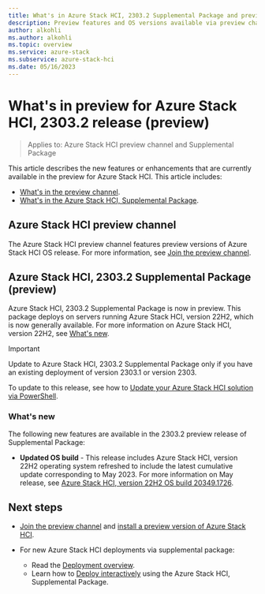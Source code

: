 ```yaml
---
title: What's in Azure Stack HCI, 2303.2 Supplemental Package and preview channel (preview)
description: Preview features and OS versions available via preview channel and 2303.2 supplemental package features.
author: alkohli
ms.author: alkohli
ms.topic: overview
ms.service: azure-stack
ms.subservice: azure-stack-hci
ms.date: 05/16/2023
---
```


# What's in preview for Azure Stack HCI, 2303.2 release (preview)

> Applies to: Azure Stack HCI preview channel and Supplemental Package

This article describes the new features or enhancements that are currently available in the preview for Azure Stack HCI. This article includes:

- [What's in the preview channel](#azure-stack-hci-preview-channel).
- [What's in the Azure Stack HCI, Supplemental Package](#azure-stack-hci-23032-supplemental-package-preview).

## Azure Stack HCI preview channel

The Azure Stack HCI preview channel features preview versions of Azure Stack HCI OS release. For more information, see [Join the preview channel](./preview-channel.md).

## Azure Stack HCI, 2303.2 Supplemental Package (preview)

Azure Stack HCI, 2303.2 Supplemental Package is now in preview. This package deploys on servers running Azure Stack HCI, version 22H2, which is now generally available. For more information on Azure Stack HCI, version 22H2, see [What's new](../whats-new.md).

> [!IMPORTANT]
> Update to Azure Stack HCI, 2303.2 Supplemental Package only if you have an existing deployment of version 2303.1 or version 2303.

To update to this release, see how to [Update your Azure Stack HCI solution via PowerShell](../update/update-via-powershell.md).


### What's new

The following new features are available in the 2303.2 preview release of Supplemental Package:

- **Updated OS build** - This release includes Azure Stack HCI, version 22H2 operating system refreshed to include the latest cumulative update corresponding to May 2023. For more information on May release, see [Azure Stack HCI, version 22H2 OS build 20349.1726](../release-information.md#azure-stack-hci-version-22h2-os-build-20349).



## Next steps

- [Join the preview channel](./preview-channel.md) and [install a preview version of Azure Stack HCI](./install-preview-version.md).

- For new Azure Stack HCI deployments via supplemental package:
    - Read the [Deployment overview](../deploy/deployment-tool-introduction.md).
    - Learn how to [Deploy interactively](../deploy/deployment-tool-new-file.md) using the Azure Stack HCI, Supplemental Package.